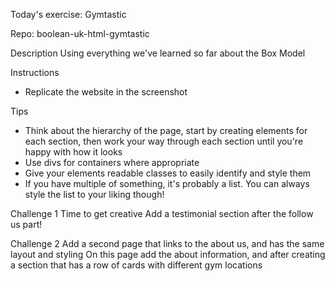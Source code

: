Today's exercise: Gymtastic

Repo: boolean-uk-html-gymtastic

Description
Using everything we've learned so far about the Box Model

Instructions
- Replicate the website in the screenshot

Tips
- Think about the hierarchy of the page, start by creating elements for each section, then work your way through each section until you're happy with how it looks
- Use divs for containers where appropriate
- Give your elements readable classes to easily identify and style them
- If you have multiple of something, it's probably a list. You can always style the list to your liking though!

Challenge 1
Time to get creative
Add a testimonial section after the follow us part!

Challenge 2
Add a second page that links to the about us, and has the same layout and styling 
On this page add the about information, and after creating a section that has a row of cards with different gym locations